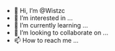 - 👋 Hi, I’m @Wistzc
- 👀 I’m interested in ...
- 🌱 I’m currently learning ...
- 💞️ I’m looking to collaborate on ...
- 📫 How to reach me ...

<!---
Wistzc/Wistzc is a ✨ special ✨ repository because its `README.md` (this file) appears on your GitHub profile.
You can click the Preview link to take a look at your changes.
--->
